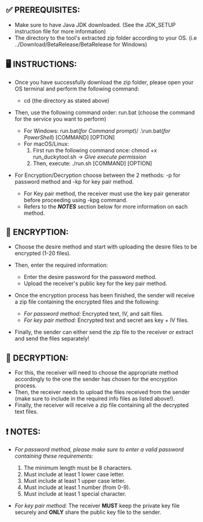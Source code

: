 ## ✅ **PREREQUISITES:**
- Make sure to have Java JDK downloaded. (See the JDK_SETUP instruction file for more information)
- The directory to the tool's extracted zip folder according to your OS. (i.e ../Download/BetaRelease/BetaRelease for Windows)

## 🖥️ **INSTRUCTIONS:**
- Once you have successfully download the zip folder, please open your OS terminal and  perform the following command:
  + cd (the directory as stated above)

- Then, use the following command order: run.bat (choose the command for the service you want to perform)
  + For Windows: run.bat(_for Command prompt_)/ .\run.bat(_for PowerShell_) [COMMAND] [OPTION]
  + For macOS/Linux: 
      1. First run the following command once: chmod +x run_duckytool.sh _-> Give execute permission_
      2. Then, execute: ./run.sh [COMMAND] [OPTION]

- For Encryption/Decryption choose between the 2 methods: -p for password method and -kp for key pair method.
    * For Key pair method, the receiver must use the key pair generator before proceeding using -kpg command.
    * Refers to the **_NOTES_** section below for more information on each method.

## 📂 **ENCRYPTION:**
- Choose the desire method and start with uploading the desire files to be encrypted (1-20 files).
- Then, enter the required information:
    + Enter the desire password for the password method.
    + Upload the receiver's public key for the key pair method.
 
- Once the encryption process has been finished, the sender will receive a zip file containing the encrypted files and the following:
    + _For password method:_ Encrypted text, IV, and salt files.
    + _For key pair method:_ Encrypted text and secret aes key + IV files.
  
- Finally, the sender can either send the zip file to the receiver or extract and send the files separately!

## 📂 **DECRYPTION:**
- For this, the receiver will need to choose the appropriate method accordingly to the one the sender has chosen for the encryption process.
- Then, the receiver needs to upload the files received from the sender (make sure to include in the required info files as listed above!).
- Finally, the receiver will receive a zip file containing all the decrypted text files.

## ❗ **NOTES:**
- _For password method, please make sure to enter a valid password containing these requirements:_
    1. The minimum length must be 8 characters.
    2. Must include at least 1 lower case letter.
    3. Must include at least 1 upper case letter.
    4. Must include at least 1 number (from 0-9).
    5. Must include at least 1 special character.

- _For key pair method:_ The receiver **MUST** keep the private key file securely and **ONLY** share the public key file to the sender.